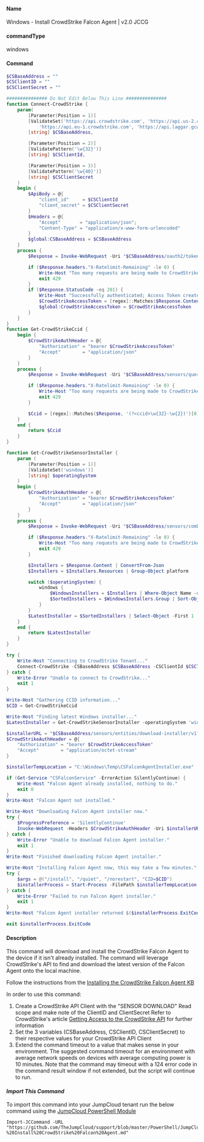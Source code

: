 #### Name

Windows - Install CrowdStrike Falcon Agent | v2.0 JCCG

#### commandType

windows

#### Command

```powershell
$CSBaseAddress = ""
$CSClientID = ""
$CSClientSecret = ""

############### Do Not Edit Below This Line ###############
function Connect-CrowdStrike {
    param(
        [Parameter(Position = 1)]
        [ValidateSet('https://api.crowdstrike.com', 'https://api.us-2.crowdstrike.com',
            'https://api.eu-1.crowdstrike.com', 'https://api.laggar.gcw.crowdstrike.com')]
        [string] $CSBaseAddress,

        [Parameter(Position = 2)]
        [ValidatePattern('\w{32}')]
        [string] $CSClientId,

        [Parameter(Position = 3)]
        [ValidatePattern('\w{40}')]
        [string] $CSClientSecret
    )
    begin {
        $ApiBody = @{
            "client_id"     = $CSClientId
            "client_secret" = $CSClientSecret
        }
        $Headers = @{
            "Accept"       = "application/json";
            "Content-Type" = "application/x-www-form-urlencoded"
        }
        $global:CSBaseAddress = $CSBaseAddress
    }
    process {
        $Response = Invoke-WebRequest -Uri "$CSBaseAddress/oauth2/token" -Method Post -Headers $Headers -Body $ApiBody -UseBasicParsing

        if ($Response.headers."X-Ratelimit-Remaining" -le 0) {
            Write-Host "Too many requests are being made to CrowdStrike services..."
            exit 429
        }
        if ($Response.StatusCode -eq 201) {
            Write-Host "Successfully authenticated; Access Token created"
            $CrowdStrikeAccessToken = [regex]::Matches($Response.Content, '"(?<name>access_token)": "(?<access_token>.*)",')[0].Groups['access_token'].Value
            $global:CrowdStrikeAccessToken = $CrowdStrikeAccessToken
        }
    }
}
function Get-CrowdStrikeCcid {
    begin {
        $CrowdStrikeAuthHeader = @{
            "Authorization" = "bearer $CrowdStrikeAccessToken"
            "Accept"        = "application/json"
        }
    }
    process {
        $Response = Invoke-WebRequest -Uri "$CSBaseAddress/sensors/queries/installers/ccid/v1" -method Get -Headers $CrowdStrikeAuthHeader -UseBasicParsing

        if ($Response.headers."X-Ratelimit-Remaining" -le 0) {
            Write-Host "Too many requests are being made to CrowdStrike services..."
            exit 429
        }

        $Ccid = [regex]::Matches($Response, '(?<ccid>\w{32}-\w{2})')[0].Groups['ccid'].Value
    }
    end {
        return $Ccid
    }
}

function Get-CrowdStrikeSensorInstaller {
    param (
        [Parameter(Position = 1)]
        [ValidateSet('windows')]
        [string] $operatingSystem
    )
    begin {
        $CrowdStrikeAuthHeader = @{
            "Authorization" = "bearer $CrowdStrikeAccessToken"
            "Accept"        = "application/json"
        }
    }
    process {
        $Response = Invoke-WebRequest -Uri "$CSBaseAddress/sensors/combined/installers/v1" -method Get -Headers $CrowdStrikeAuthHeader -UseBasicParsing

        if ($Response.headers."X-Ratelimit-Remaining" -le 0) {
            Write-Host "Too many requests are being made to CrowdStrike services..."
            exit 429
        }

        $Installers = $Response.Content | ConvertFrom-Json
        $Installers = $Installers.Resources | Group-Object platform

        switch ($operatingSystem) {
            windows {
                $WindowsInstallers = $Installers | Where-Object Name -eq 'windows'
                $SortedInstallers = $WindowsInstallers.Group | Sort-Object release_date -Descending
            }
        }
        $LatestInstaller = $SortedInstallers | Select-Object -First 1
    }
    end {
        return $LatestInstaller
    }
}

try {
    Write-Host "Connecting to CrowdStrike Tenant..."
    Connect-CrowdStrike -CSBaseAddress $CSBaseAddress -CSClientId $CSClientId -CSClientSecret $CSClientSecret
} catch {
    Write-Error "Unable to connect to CrowdStrike..."
    exit 1
}

Write-Host "Gathering CCID information..."
$CID = Get-CrowdStrikeCcid

Write-Host "Finding latest Windows installer..."
$LatestInstaller = Get-CrowdStrikeSensorInstaller -operatingSystem 'windows'

$installerURL = "$CSBaseAddress/sensors/entities/download-installer/v1?id=$($LatestInstaller.sha256)"
$CrowdStrikeAuthHeader = @{
    "Authorization" = "bearer $CrowdStrikeAccessToken"
    "Accept"        = "application/octet-stream"
}

$installerTempLocation = "C:\Windows\Temp\CSFalconAgentInstaller.exe"

if (Get-Service "CSFalconService" -ErrorAction SilentlyContinue) {
    Write-Host "Falcon Agent already installed, nothing to do."
    exit 0
}
Write-Host "Falcon Agent not installed."

Write-Host "Downloading Falcon Agent installer now."
try {
    $ProgressPreference = 'SilentlyContinue'
    Invoke-WebRequest -Headers $CrowdStrikeAuthHeader -Uri $installerURL -UseBasicParsing -OutFile $installerTempLocation
} catch {
    Write-Error "Unable to download Falcon Agent installer."
    exit 1
}
Write-Host "Finished downloading Falcon Agent installer."

Write-Host "Installing Falcon Agent now, this may take a few minutes."
try {
    $args = @("/install", "/quiet", "/norestart", "CID=$CID")
    $installerProcess = Start-Process -FilePath $installerTempLocation -Wait -PassThru -ArgumentList $args
} catch {
    Write-Error "Failed to run Falcon Agent installer."
    exit 1
}
Write-Host "Falcon Agent installer returned $($installerProcess.ExitCode)."

exit $installerProcess.ExitCode

```

#### Description

This command will download and install the CrowdStrike Falcon Agent to the device if it isn't already installed. The command will leverage CrowdStrike's API to find and download the latest version of the Falcon Agent onto the local machine.

Follow the instructions from the [Installing the CrowdStrike Falcon Agent KB](https://support.jumpcloud.com/s/article/Installing-the-Crowdstrike-Falcon-Agent#InstallWindows)

In order to use this command:

1. Create a CrowdStrike API Client with the "SENSOR DOWNLOAD" Read scope and make note of the ClientID and ClientSecret Refer to CrowdStrike's article [Getting Access to the CrowdStrike API](https://www.crowdstrike.com/blog/tech-center/get-access-falcon-apis/) for further information
2. Set the 3 variables (CSBaseAddress, CSClientID, CSClientSecret) to their respective values for your CrowdStrike API Client
3. Extend the command timeout to a value that makes sense in your environment. The suggested command timeout for an environment with average network speeds on devices with average computing power is 10 minutes. Note that the command may timeout with a 124 error code in the command result window if not extended, but the script will continue to run.

#### _Import This Command_

To import this command into your JumpCloud tenant run the below command using the [JumpCloud PowerShell Module](https://github.com/TheJumpCloud/support/wiki/Installing-the-JumpCloud-PowerShell-Module)

```
Import-JCCommand -URL "https://github.com/TheJumpCloud/support/blob/master/PowerShell/JumpCloud%20Commands%20Gallery/Windows%20Commands/Windows%20-%20Install%20CrowdStrike%20Falcon%20Agent.md"
```
